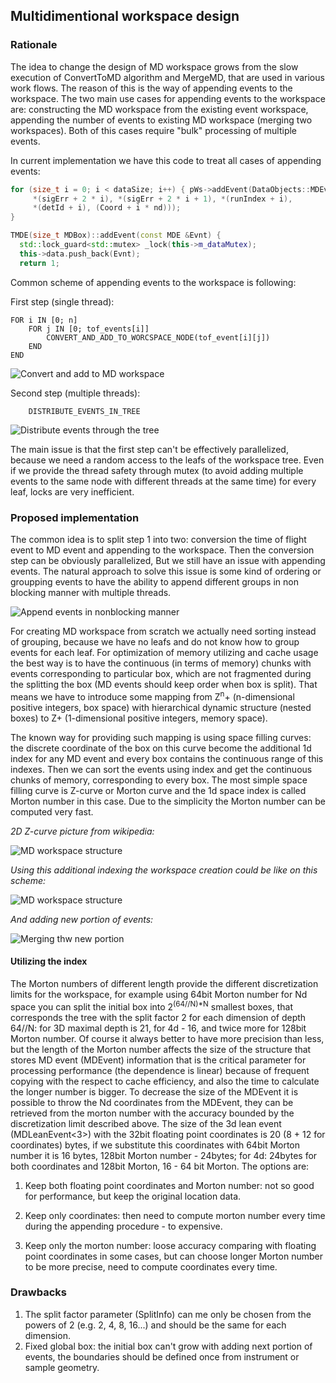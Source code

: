## Multidimentional workspace design

### Rationale

The idea to change the design of MD workspace grows from the slow execution of ConvertToMD algorithm and MergeMD, 
that are used in various work flows. The reason of this is the way of appending events to the workspace. The two main use
cases for appending events to the workspace are: constructing the MD workspace from the existing event workspace, 
appending the number of events to existing MD workspace (merging two workspaces). Both of this cases require "bulk"
processing of multiple events. 

In current implementation we have this code to treat all cases of appending events:

``` c++
for (size_t i = 0; i < dataSize; i++) { pWs->addEvent(DataObjects::MDEvent<nd>(
     *(sigErr + 2 * i), *(sigErr + 2 * i + 1), *(runIndex + i),
     *(detId + i), (Coord + i * nd)));
}
```

```c++
TMDE(size_t MDBox)::addEvent(const MDE &Evnt) {
  std::lock_guard<std::mutex> _lock(this->m_dataMutex);
  this->data.push_back(Evnt);
  return 1;
```
Common scheme of appending events to the workspace is following:

First step (single thread): 
``` 
FOR i IN [0; n]
    FOR j IN [0; tof_events[i]]
        CONVERT_AND_ADD_TO_WORCSPACE_NODE(tof_event[i][j])
    END
END
```

![Convert and add to MD workspace](add_to_mdw.png)

Second step (multiple threads):

```
    DISTRIBUTE_EVENTS_IN_TREE 
```

![Distribute events through the tree](distribute_events.png)

The main issue is that the first step can't be effectively parallelized, because we need a random access to the leafs of 
the workspace tree. Even if we provide the thread safety through mutex (to avoid adding multiple events to the same node
with different threads at the same time) for every leaf, locks are very inefficient. 

### Proposed implementation

The common idea is to split step 1 into two: conversion the time of flight event to MD event and appending to the 
workspace. Then the conversion step can be obviously parallelized, But we still have an issue with appending events.
The natural approach to solve this issue is some kind of ordering or groupping events to have the ability to append
different groups in non blocking manner with multiple threads. 

![Append events in nonblocking manner](add_groups.png)

For creating MD workspace from scratch we actually need sorting instead of grouping, because we have no leafs and do
not know how to group events for each leaf.
For optimization of memory utilizing and cache usage the best way is to have the continuous (in terms of memory) chunks 
with events corresponding to particular box, which are not fragmented during the splitting the box (MD events should 
keep order when box is split). That means we have 
to introduce some mapping from Z<sup>n</sup>+ (n-dimensional positive integers, box space) with hierarchical dynamic
structure (nested boxes) to Z+ (1-dimensional positive integers, memory space).
 
The known way for providing such mapping is using space filling curves: the discrete coordinate of the
box on this curve become the additional 1d index for any MD event and every box contains the continuous range of this 
indexes. Then we can sort the events using index and get the continuous chunks of memory, corresponding to every box. 
The most simple space filling curve is Z-curve or Morton curve and the 1d space index is called Morton number in this
case. Due to the simplicity the Morton number can be computed very fast. 

*2D Z-curve picture from wikipedia:*

![MD workspace structure](Z-curve.png)


*Using this additional indexing the workspace creation could be like on this scheme:*


![MD workspace structure](MDSpace.png)


*And adding new portion of events:*  

![Merging thw new portion](merging_md_space.png)

#### Utilizing the index
The Morton numbers of different length provide the different discretization limits for the workspace, for example  using
64bit Morton number for Nd space you can split the initial box into 2<sup>(64//N)*N</sup> smallest boxes, that
corresponds the tree with the split factor 2 for each dimension of depth 64//N: for 3D maximal depth is 21, for 4d - 16, 
and twice more for 128bit Morton number. Of course it always better to have more precision than less, but the length of 
the Morton number affects the size of the structure that stores MD event (MDEvent) information that is the critical 
parameter for processing performance (the dependence is linear) because of frequent copying with the respect to cache 
efficiency, and also the time to calculate the longer number is bigger. To decrease the size of the MDEvent it is 
possible to throw the Nd coordinates from the MDEvent, they can be retrieved from the morton number with the accuracy 
bounded by the discretization limit described above. The size of the 3d lean event (MDLeanEvent<3>) with the 32bit 
floating point coordinates is 20 (8 + 12 for coordinates) bytes, if we substitute this coordinates with 64bit Morton 
number it is 16 bytes, 128bit Morton number - 24bytes; for 4d: 24bytes for both coordinates and 128bit Morton, 16 - 64 
bit Morton. The options are:

1. Keep both floating point coordinates and Morton number: not so good for performance, but keep the original location 
data.

2. Keep only coordinates: then need to compute morton number every time during the appending procedure - to expensive.

3. Keep only the morton number: loose accuracy comparing with floating point coordinates in some cases, but can choose
longer Morton number to be more precise, need to compute coordinates every time.       


### Drawbacks
1. The split factor parameter (SplitInfo) can me only be chosen from the powers of 2 (e.g. 2, 4, 8, 16...) and should be
 the same for each dimension.
3. Fixed global box: the initial box can't grow with adding next portion of events, the boundaries should be defined
once from instrument or sample geometry. 

